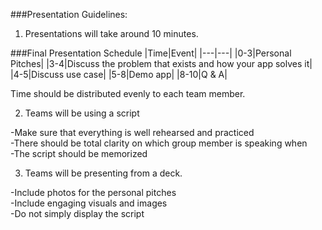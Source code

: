 ###Presentation Guidelines:

1) Presentations will take around 10 minutes.

###Final Presentation Schedule
|Time|Event|
|---|---|
|0-3|Personal Pitches|
|3-4|Discuss the problem that exists and how your app solves it|
|4-5|Discuss use case|
|5-8|Demo app|
|8-10|Q & A|

Time should be distributed evenly to each team member.



2) Teams will be using a script

-Make sure that everything is well rehearsed and practiced <br>
-There should be total clarity on which group member is speaking when <br>
-The script should be memorized <br>



3) Teams will be presenting from a deck.

-Include photos for the personal pitches <br>
-Include engaging visuals and images <br>
-Do not simply display the script <br>

